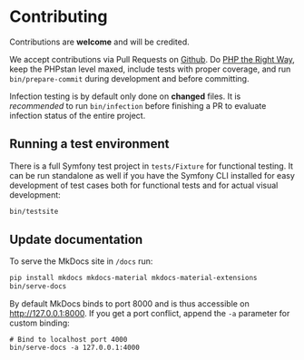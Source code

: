 # Contributing

Contributions are **welcome** and will be credited.

We accept contributions via Pull Requests on [Github](https://github.com/omines/antispam-bundle).
Do [PHP the Right Way](http://www.phptherightway.com/), keep the PHPstan level maxed, include tests with proper
coverage, and run `bin/prepare-commit` during development and before committing.

Infection testing is by default only done on **changed** files. It is *recommended* to run
`bin/infection` before finishing a PR to evaluate infection status of the entire project.

## Running a test environment

There is a full Symfony test project in `tests/Fixture` for functional testing. It can be run
standalone as well if you have the Symfony CLI installed for easy development of test cases both
for functional tests and for actual visual development:

```sh
bin/testsite
```

## Update documentation

To serve the MkDocs site in `/docs` run:

```sh
pip install mkdocs mkdocs-material mkdocs-material-extensions
bin/serve-docs
```

By default MkDocs binds to port 8000 and is thus accessible on http://127.0.0.1:8000. If you get a port conflict,
append the `-a` parameter for custom binding:

```shell
# Bind to localhost port 4000
bin/serve-docs -a 127.0.0.1:4000
```
